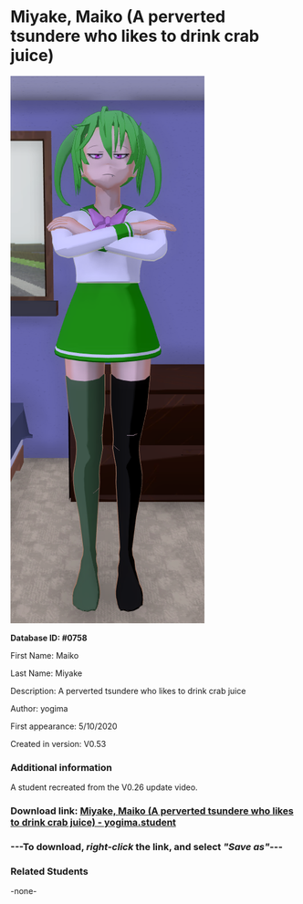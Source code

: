 # Miyake, Maiko (A perverted tsundere who likes to drink crab juice)

<img src="../../Files/Images/Miyake, Maiko (A perverted tsundere who likes to drink crab juice).png" title="Miyake, Maiko (A perverted tsundere who likes to drink crab juice) - yogima">

**Database ID: #0758**

First Name: Maiko

Last Name: Miyake

Description: A perverted tsundere who likes to drink crab juice

Author: yogima

First appearance: 5/10/2020

Created in version: V0.53

### Additional information

A student recreated from the V0.26 update video.

### Download link: <a href="https://raw.githubusercontent.com/Arbiter1223/Daigaku-Gurashi-Custom-Students/master/Files/Student%20Files/Miyake%2C%20Maiko%20(A%20perverted%20tsundere%20who%20likes%20to%20drink%20crab%20juice)%20-%20yogima.student">Miyake, Maiko (A perverted tsundere who likes to drink crab juice) - yogima.student</a>

### ---**To download, _right-click_ the link, and select _"Save as"_**---

### Related Students

-none-
